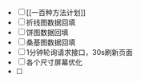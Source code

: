 
- [ ] [[一百种方法计划]]
- [ ] 折线图数据回填
- [ ] 饼图数据回填
- [ ] 桑基图数据回填
- [ ] 1分钟轮询请求接口，30s刷新页面
- [ ] 各个尺寸屏幕优化
- [ ] 